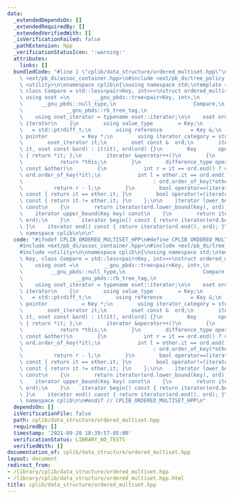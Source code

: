```yaml
---
data:
  _extendedDependsOn: []
  _extendedRequiredBy: []
  _extendedVerifiedWith: []
  _isVerificationFailed: false
  _pathExtension: hpp
  _verificationStatusIcon: ':warning:'
  attributes:
    links: []
  bundledCode: "#line 1 \"cplib/data_structure/ordered_multiset.hpp\"\n\n\n\n#include\
    \ <ext/pb_ds/assoc_container.hpp>\n#include <ext/pb_ds/tree_policy.hpp>\n#include\
    \ <utility>\n\nnamespace cplib\n{\nusing namespace std;\ntemplate <typename Key,\
    \ class Compare = std::less<pair<Key, int>>>\nstruct ordered_multiset\n{\n   \
    \ using oset =\n        __gnu_pbds::tree<pair<Key, int>,\n                   \
    \      __gnu_pbds::null_type,\n                         Compare,\n           \
    \              __gnu_pbds::rb_tree_tag,\n                         __gnu_pbds::tree_order_statistics_node_update>;\n\
    \    using oset_iterator = typename oset::iterator;\n\n    oset ord;\n    struct\
    \ iterator\n    {\n        using value_type        = Key;\n        using difference_type\
    \   = std::ptrdiff_t;\n        using reference         = Key &;\n        using\
    \ pointer           = Key *;\n        using iterator_category = std::random_access_iterator_tag;\n\
    \        oset_iterator it;\n        oset const &  ord;\n        iterator(oset_iterator\
    \ it, oset const &ord) : it(it), ord(ord) {}\n        Key       operator*() const\
    \ { return *it; };\n        iterator &operator++()\n        {\n            it++;\n\
    \            return *this;\n        }\n        difference_type operator-(iterator\
    \ const &other)\n        {\n            int r = it == ord.end() ? ord.size() :\
    \ ord.order_of_key(*it);\n            int l = other.it == ord.end() ? ord.size()\n\
    \                                          : ord.order_of_key(*other.it);\n  \
    \          return r - l;\n        }\n        bool operator==(iterator const &other)\
    \ const { return it == other.it; }\n        bool operator!=(iterator const &other)\
    \ const { return it != other.it; }\n    };\n\n    iterator lower_bound(Key key)\
    \ const\n    {\n        return iterator(ord.lower_bound(key), ord);\n    }\n\n\
    \    iterator upper_bound(Key key) const\n    {\n        return iterator(ord.upper_bound(key),\
    \ ord);\n    }\n    iterator begin() const { return iterator(ord.begin(), ord);\
    \ }\n    iterator end() const { return iterator(ord.end(), ord); }\n};\n\n} //\
    \ namespace cplib\n\n\n"
  code: "#ifndef CPLIB_ORDERED_MULTISET_HPP\n#define CPLIB_ORDERED_MULTISET_HPP\n\n\
    #include <ext/pb_ds/assoc_container.hpp>\n#include <ext/pb_ds/tree_policy.hpp>\n\
    #include <utility>\n\nnamespace cplib\n{\nusing namespace std;\ntemplate <typename\
    \ Key, class Compare = std::less<pair<Key, int>>>\nstruct ordered_multiset\n{\n\
    \    using oset =\n        __gnu_pbds::tree<pair<Key, int>,\n                \
    \         __gnu_pbds::null_type,\n                         Compare,\n        \
    \                 __gnu_pbds::rb_tree_tag,\n                         __gnu_pbds::tree_order_statistics_node_update>;\n\
    \    using oset_iterator = typename oset::iterator;\n\n    oset ord;\n    struct\
    \ iterator\n    {\n        using value_type        = Key;\n        using difference_type\
    \   = std::ptrdiff_t;\n        using reference         = Key &;\n        using\
    \ pointer           = Key *;\n        using iterator_category = std::random_access_iterator_tag;\n\
    \        oset_iterator it;\n        oset const &  ord;\n        iterator(oset_iterator\
    \ it, oset const &ord) : it(it), ord(ord) {}\n        Key       operator*() const\
    \ { return *it; };\n        iterator &operator++()\n        {\n            it++;\n\
    \            return *this;\n        }\n        difference_type operator-(iterator\
    \ const &other)\n        {\n            int r = it == ord.end() ? ord.size() :\
    \ ord.order_of_key(*it);\n            int l = other.it == ord.end() ? ord.size()\n\
    \                                          : ord.order_of_key(*other.it);\n  \
    \          return r - l;\n        }\n        bool operator==(iterator const &other)\
    \ const { return it == other.it; }\n        bool operator!=(iterator const &other)\
    \ const { return it != other.it; }\n    };\n\n    iterator lower_bound(Key key)\
    \ const\n    {\n        return iterator(ord.lower_bound(key), ord);\n    }\n\n\
    \    iterator upper_bound(Key key) const\n    {\n        return iterator(ord.upper_bound(key),\
    \ ord);\n    }\n    iterator begin() const { return iterator(ord.begin(), ord);\
    \ }\n    iterator end() const { return iterator(ord.end(), ord); }\n};\n\n} //\
    \ namespace cplib\n\n#endif // CPLIB_ORDERED_MULTISET_HPP\n"
  dependsOn: []
  isVerificationFile: false
  path: cplib/data_structure/ordered_multiset.hpp
  requiredBy: []
  timestamp: '2021-09-28 18:39:57-05:00'
  verificationStatus: LIBRARY_NO_TESTS
  verifiedWith: []
documentation_of: cplib/data_structure/ordered_multiset.hpp
layout: document
redirect_from:
- /library/cplib/data_structure/ordered_multiset.hpp
- /library/cplib/data_structure/ordered_multiset.hpp.html
title: cplib/data_structure/ordered_multiset.hpp
---
```

